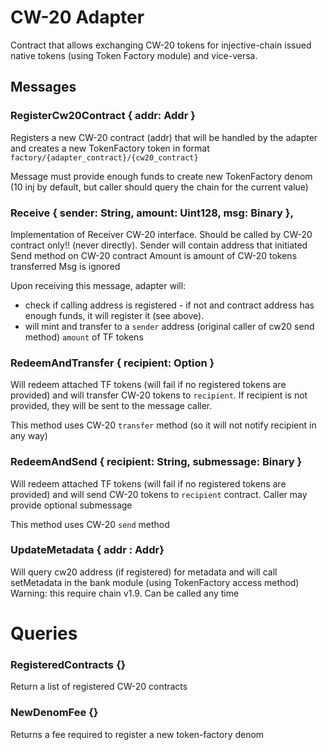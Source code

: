 # CW-20 Adapter

Contract that allows exchanging CW-20 tokens for injective-chain issued native tokens (using Token Factory module) and vice-versa.

## Messages 

### RegisterCw20Contract { addr: Addr }
Registers a new CW-20 contract (addr) that will be handled by the adapter and creates a new
TokenFactory token in format `factory/{adapter_contract}/{cw20_contract}`

Message must provide enough funds to create new TokenFactory denom (10 inj by default, but caller should query the 
chain for the current value)  

### Receive { sender: String, amount: Uint128, msg: Binary },
Implementation of Receiver CW-20 interface. Should be called by CW-20 contract only!! (never directly). 
Sender will contain address that initiated Send method on CW-20 contract 
Amount is amount of CW-20 tokens transferred 
Msg is ignored

Upon receiving this message, adapter will: 
- check if calling address is registered - if not and contract address has enough funds, it will register it (see above). 
- will mint and transfer to a `sender` address (original caller of cw20 send method) `amount` of TF tokens 

### RedeemAndTransfer { recipient: Option<String> }
Will redeem attached TF tokens (will fail if no registered tokens are provided)
and will transfer CW-20 tokens to `recipient`. If recipient is not provided, they will be sent 
to the message caller. 

This method uses CW-20 `transfer` method (so it will not notify recipient in any way)

### RedeemAndSend { recipient: String, submessage: Binary }
Will redeem attached TF tokens (will fail if no registered tokens are provided)
and will send CW-20 tokens to `recipient` contract. Caller may provide optional submessage 

This method uses CW-20 `send` method

### UpdateMetadata { addr : Addr} 
Will query cw20 address (if registered) for metadata and will call setMetadata in the bank module (using TokenFactory 
access method)
Warning: this require chain v1.9. Can be called any time

# Queries 

### RegisteredContracts {}
Return a list of registered CW-20 contracts

### NewDenomFee {}
Returns a fee required to register a new token-factory denom
